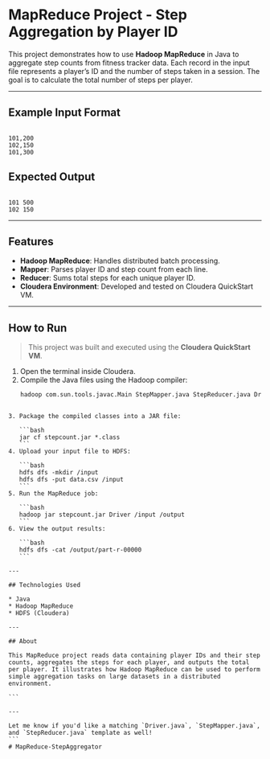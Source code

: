 # MapReduce Project - Step Aggregation by Player ID

This project demonstrates how to use **Hadoop MapReduce** in Java to aggregate step counts from fitness tracker data. Each record in the input file represents a player’s ID and the number of steps taken in a session. The goal is to calculate the total number of steps per player.

---

## Example Input Format

```

101,200
102,150
101,300

```

## Expected Output

```

101	500
102	150

````

---

## Features

- **Hadoop MapReduce**: Handles distributed batch processing.
- **Mapper**: Parses player ID and step count from each line.
- **Reducer**: Sums total steps for each unique player ID.
- **Cloudera Environment**: Developed and tested on Cloudera QuickStart VM.

---

## How to Run

> This project was built and executed using the **Cloudera QuickStart VM**.

1. Open the terminal inside Cloudera.
2. Compile the Java files using the Hadoop compiler:
   ```bash
   hadoop com.sun.tools.javac.Main StepMapper.java StepReducer.java Driver.java
````

3. Package the compiled classes into a JAR file:

   ```bash
   jar cf stepcount.jar *.class
   ```
4. Upload your input file to HDFS:

   ```bash
   hdfs dfs -mkdir /input
   hdfs dfs -put data.csv /input
   ```
5. Run the MapReduce job:

   ```bash
   hadoop jar stepcount.jar Driver /input /output
   ```
6. View the output results:

   ```bash
   hdfs dfs -cat /output/part-r-00000
   ```

---

## Technologies Used

* Java
* Hadoop MapReduce
* HDFS (Cloudera)

---

## About

This MapReduce project reads data containing player IDs and their step counts, aggregates the steps for each player, and outputs the total per player. It illustrates how Hadoop MapReduce can be used to perform simple aggregation tasks on large datasets in a distributed environment.

```

---

Let me know if you'd like a matching `Driver.java`, `StepMapper.java`, and `StepReducer.java` template as well!
```
# MapReduce-StepAggregator
